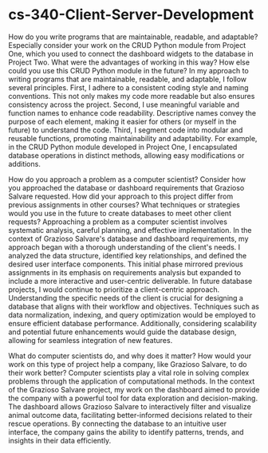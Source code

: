# cs-340-Client-Server-Development


How do you write programs that are maintainable, readable, and adaptable? Especially consider your work on the CRUD Python module from Project One, which you used to connect the dashboard widgets to the database in Project Two. What were the advantages of working in this way? How else could you use this CRUD Python module in the future?
    In my approach to writing programs that are maintainable, readable, and adaptable, I follow several principles. First, I adhere to a consistent coding     style and naming conventions. This not only makes my code more readable but also ensures consistency across the project. Second, I use meaningful          variable and function names to enhance code readability. Descriptive names convey the purpose of each element, making it easier for others (or myself      in the future) to understand the code. Third, I segment code into modular and reusable functions, promoting maintainability and adaptability. For          example, in the CRUD Python module developed in Project One, I encapsulated database operations in distinct methods, allowing easy modifications or        additions.

How do you approach a problem as a computer scientist? Consider how you approached the database or dashboard requirements that Grazioso Salvare requested. How did your approach to this project differ from previous assignments in other courses? What techniques or strategies would you use in the future to create databases to meet other client requests?
    Approaching a problem as a computer scientist involves systematic analysis, careful planning, and effective implementation. In the context of Grazioso     Salvare's database and dashboard requirements, my approach began with a thorough understanding of the client's needs. I analyzed the data structure,       identified key relationships, and defined the desired user interface components. This initial phase mirrored previous assignments in its emphasis on       requirements analysis but expanded to include a more interactive and user-centric deliverable.
    In future database projects, I would continue to prioritize a client-centric approach. Understanding the specific needs of the client is crucial for       designing a database that aligns with their workflow and objectives. Techniques such as data normalization, indexing, and query optimization would be      employed to ensure efficient database performance. Additionally, considering scalability and potential future enhancements would guide the database        design, allowing for seamless integration of new features.

What do computer scientists do, and why does it matter? How would your work on this type of project help a company, like Grazioso Salvare, to do their work better?
    Computer scientists play a vital role in solving complex problems through the application of computational methods. In the context of the Grazioso         Salvare project, my work on the dashboard aimed to provide the company with a powerful tool for data exploration and decision-making. The dashboard        allows Grazioso Salvare to interactively filter and visualize animal outcome data, facilitating better-informed decisions related to their rescue          operations. By connecting the database to an intuitive user interface, the company gains the ability to identify patterns, trends, and insights in         their data efficiently.

